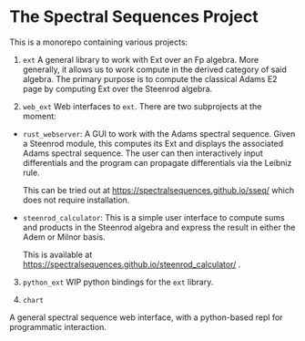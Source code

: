 The Spectral Sequences Project
==============================

This is a monorepo containing various projects:

1. `ext`
A general library to work with Ext over an Fp algebra. More generally, it
allows us to work compute in the derived category of said algebra. The primary
purpose is to compute the classical Adams E2 page by computing Ext over the
Steenrod algebra.

2. `web_ext`
Web interfaces to `ext`. There are two subprojects at the moment:

 - `rust_webserver`: A GUI to work with the Adams spectral sequence. Given a
   Steenrod module, this computes its Ext and displays the associated Adams
   spectral sequence. The user can then interactively input differentials and
   the program can propagate differentials via the Leibniz rule.

   This can be tried out at https://spectralsequences.github.io/sseq/ which
   does not require installation.

 - `steenrod_calculator`: This is a simple user interface to compute sums and
   products in the Steenrod algebra and express the result in either the Adem
   or Milnor basis.

   This is available at
   https://spectralsequences.github.io/steenrod_calculator/ .

3. `python_ext`
WIP python bindings for the `ext` library.

4. `chart`

A general spectral sequence web interface, with a python-based repl for
programmatic interaction.
